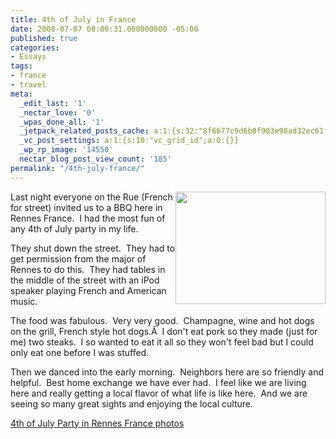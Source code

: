 ```yaml
---
title: 4th of July in France
date: 2008-07-07 08:00:31.000000000 -05:00
published: true
categories:
- Essays
tags:
- france
- travel
meta:
  _edit_last: '1'
  _nectar_love: '0'
  _wpas_done_all: '1'
  _jetpack_related_posts_cache: a:1:{s:32:"8f6677c9d6b0f903e98ad32ec61f8deb";a:2:{s:7:"expires";i:1491432641;s:7:"payload";a:3:{i:0;a:1:{s:2:"id";i:4406;}i:1;a:1:{s:2:"id";i:4410;}i:2;a:1:{s:2:"id";i:4404;}}}}
  _vc_post_settings: a:1:{s:10:"vc_grid_id";a:0:{}}
  _wp_rp_image: '14550'
  nectar_blog_post_view_count: '185'
permalink: "/4th-july-france/"
---
```

<a href="http://flickr.com/photos/eaglechris/2641769002/in/set-72157606028718089/"><img class="alignright" style="float: right;" src="{{ site.baseurl }}/posts/2008/07/2641769002_d5819e762a_m.jpg" alt="" width="240" height="180" /></a>Last night everyone on the Rue (French for street) invited us to a BBQ here in Rennes France.  I had the most fun of any 4th of July party in my life.

They shut down the street.  They had to get permission from the major of Rennes to do this.  They had tables in the middle of the street with an iPod speaker playing French and American music.

The food was fabulous.  Very very good.  Champagne, wine and hot dogs on the grill, French style hot dogs.Â  I don't eat pork so they made (just for me) two steaks.  I so wanted to eat it all so they won't feel bad but I could only eat one before I was stuffed.

Then we danced into the early morning.  Neighbors here are so friendly and helpful.  Best home exchange we have ever had.  I feel like we are living here and really getting a local flavor of what life is like here.  And we are seeing so many great sights and enjoying the local culture.

<a href="http://flickr.com/photos/eaglechris/2641769002/in/set-72157606028718089/">4th of July Party in Rennes France photos</a></p>
